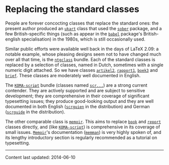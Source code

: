 # Replacing the standard classes

People are forever concocting classes that replace the standard ones:
the present author produced an [`ukart`](http://ctan.org/pkg/ukart) class that used the
[`sober`](http://ctan.org/pkg/sober) package, and a few British-specific things (such as
appear in the [`babel`](http://ctan.org/pkg/babel) package's British-english
specialisation) in the 1980s, which is still occasionally used.

Similar public efforts were available well back in the days of
LaTeX 2.09: a notable example, whose pleasing designs seem not to have
changed much over all that time, is the [`ntgclass`](http://ctan.org/pkg/ntgclass) bundle.
Each of the standard classes is replaced by a selection of classes,
named in Dutch, sometimes with a single numeric digit attached.  So we
have classes [`artikel2`](http://ctan.org/pkg/ntgclass), [`rapport1`](http://ctan.org/pkg/ntgclass), [`boek3`](http://ctan.org/pkg/ntgclass) and
[`brief`](http://ctan.org/pkg/brief).  These classes are moderately well documented in
English.

The [`KOMA-script`](http://ctan.org/pkg/KOMA-script) bundle (classes named [`scr...`](http://ctan.org/pkg/scrartcl)) are a
strong current contender.  They are actively supported and are subject
to sensitive development; they are comprehensive in their coverage of
significant typesetting issues; they produce good-looking output and
they are well documented in both English ([`scrguien`](http://ctan.org/pkg/scrguien) in the
distribution) and German ([`scrguide`](http://ctan.org/pkg/scrguide) in the distribution).

The other comparable class is [`memoir`](http://ctan.org/pkg/memoir).  This aims to replace
[`book`](http://ctan.org/pkg/book) and [`report`](http://ctan.org/pkg/report) classes directly, and (like
[`KOMA-script`](http://ctan.org/pkg/koma-script)) is comprehensive in its coverage of small issues.
[`Memoir`](http://ctan.org/pkg/memoir)'s documentation ([`memman`](http://ctan.org/pkg/memoir)) is very highly
spoken of, and its lengthy introductory section is regularly
recommended as a tutorial on typesetting.


----

Content last updated: 2014-06-10

